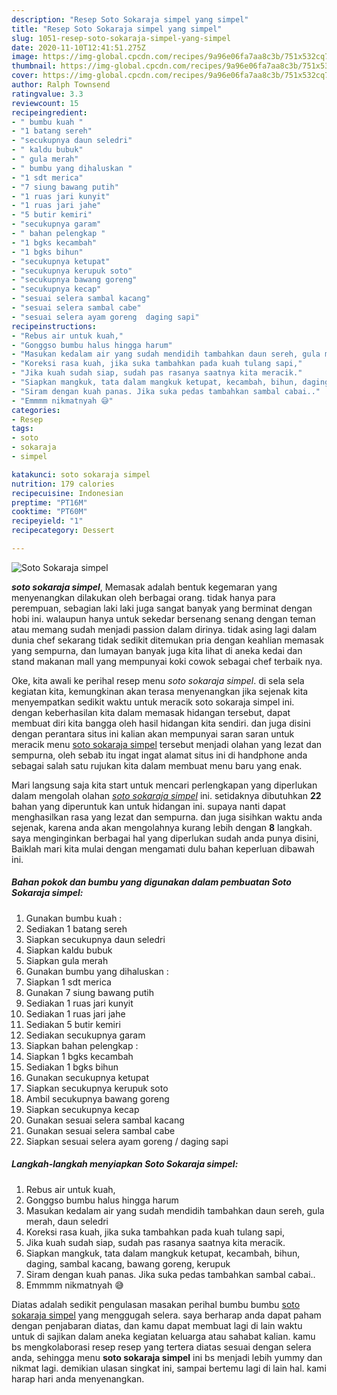 ```yaml
---
description: "Resep Soto Sokaraja simpel yang simpel"
title: "Resep Soto Sokaraja simpel yang simpel"
slug: 1051-resep-soto-sokaraja-simpel-yang-simpel
date: 2020-11-10T12:41:51.275Z
image: https://img-global.cpcdn.com/recipes/9a96e06fa7aa8c3b/751x532cq70/soto-sokaraja-simpel-foto-resep-utama.jpg
thumbnail: https://img-global.cpcdn.com/recipes/9a96e06fa7aa8c3b/751x532cq70/soto-sokaraja-simpel-foto-resep-utama.jpg
cover: https://img-global.cpcdn.com/recipes/9a96e06fa7aa8c3b/751x532cq70/soto-sokaraja-simpel-foto-resep-utama.jpg
author: Ralph Townsend
ratingvalue: 3.3
reviewcount: 15
recipeingredient:
- " bumbu kuah "
- "1 batang sereh"
- "secukupnya daun seledri"
- " kaldu bubuk"
- " gula merah"
- " bumbu yang dihaluskan "
- "1 sdt merica"
- "7 siung bawang putih"
- "1 ruas jari kunyit"
- "1 ruas jari jahe"
- "5 butir kemiri"
- "secukupnya garam"
- " bahan pelengkap "
- "1 bgks kecambah"
- "1 bgks bihun"
- "secukupnya ketupat"
- "secukupnya kerupuk soto"
- "secukupnya bawang goreng"
- "secukupnya kecap"
- "sesuai selera sambal kacang"
- "sesuai selera sambal cabe"
- "sesuai selera ayam goreng  daging sapi"
recipeinstructions:
- "Rebus air untuk kuah,"
- "Gonggso bumbu halus hingga harum"
- "Masukan kedalam air yang sudah mendidih tambahkan daun sereh, gula merah, daun seledri"
- "Koreksi rasa kuah, jika suka tambahkan pada kuah tulang sapi,"
- "Jika kuah sudah siap, sudah pas rasanya saatnya kita meracik."
- "Siapkan mangkuk, tata dalam mangkuk ketupat, kecambah, bihun, daging, sambal kacang, bawang goreng, kerupuk"
- "Siram dengan kuah panas. Jika suka pedas tambahkan sambal cabai.."
- "Emmmm nikmatnyah 😅"
categories:
- Resep
tags:
- soto
- sokaraja
- simpel

katakunci: soto sokaraja simpel 
nutrition: 179 calories
recipecuisine: Indonesian
preptime: "PT16M"
cooktime: "PT60M"
recipeyield: "1"
recipecategory: Dessert

---
```



![Soto Sokaraja simpel](https://img-global.cpcdn.com/recipes/9a96e06fa7aa8c3b/751x532cq70/soto-sokaraja-simpel-foto-resep-utama.jpg)

<b><i>soto sokaraja simpel</i></b>, Memasak adalah bentuk kegemaran yang menyenangkan dilakukan oleh berbagai orang. tidak hanya para perempuan, sebagian laki laki juga sangat banyak yang berminat dengan hobi ini. walaupun hanya untuk sekedar bersenang senang dengan teman atau memang sudah menjadi passion dalam dirinya. tidak asing lagi dalam dunia chef sekarang tidak sedikit ditemukan pria dengan keahlian memasak yang sempurna, dan lumayan banyak juga kita lihat di aneka kedai dan stand makanan mall yang mempunyai koki cowok sebagai chef terbaik nya.

Oke, kita awali ke perihal resep menu <i>soto sokaraja simpel</i>. di sela sela kegiatan kita, kemungkinan akan terasa menyenangkan jika sejenak kita menyempatkan sedikit waktu untuk meracik soto sokaraja simpel ini. dengan keberhasilan kita dalam memasak hidangan tersebut, dapat membuat diri kita bangga oleh hasil hidangan kita sendiri. dan juga disini dengan perantara situs ini kalian akan mempunyai saran saran untuk meracik menu <u>soto sokaraja simpel</u> tersebut menjadi olahan yang lezat dan sempurna, oleh sebab itu ingat ingat alamat situs ini di handphone anda sebagai salah satu rujukan kita dalam membuat menu baru yang enak.




Mari langsung saja kita start untuk mencari perlengkapan yang diperlukan dalam mengolah olahan <u><i>soto sokaraja simpel</i></u> ini. setidaknya dibutuhkan <b>22</b> bahan yang diperuntuk kan untuk hidangan ini. supaya nanti dapat menghasilkan rasa yang lezat dan sempurna. dan juga sisihkan waktu anda sejenak, karena anda akan mengolahnya kurang lebih dengan <b>8</b> langkah. saya menginginkan berbagai hal yang diperlukan sudah anda punya disini, Baiklah mari kita mulai dengan mengamati dulu bahan keperluan dibawah ini.

<!--inarticleads1-->

##### Bahan pokok dan bumbu yang digunakan dalam pembuatan Soto Sokaraja simpel:

1. Gunakan  bumbu kuah :
1. Sediakan 1 batang sereh
1. Siapkan secukupnya daun seledri
1. Siapkan  kaldu bubuk
1. Siapkan  gula merah
1. Gunakan  bumbu yang dihaluskan :
1. Siapkan 1 sdt merica
1. Gunakan 7 siung bawang putih
1. Sediakan 1 ruas jari kunyit
1. Sediakan 1 ruas jari jahe
1. Sediakan 5 butir kemiri
1. Sediakan secukupnya garam
1. Siapkan  bahan pelengkap :
1. Siapkan 1 bgks kecambah
1. Sediakan 1 bgks bihun
1. Gunakan secukupnya ketupat
1. Siapkan secukupnya kerupuk soto
1. Ambil secukupnya bawang goreng
1. Siapkan secukupnya kecap
1. Gunakan sesuai selera sambal kacang
1. Gunakan sesuai selera sambal cabe
1. Siapkan sesuai selera ayam goreng / daging sapi




<!--inarticleads2-->

##### Langkah-langkah menyiapkan Soto Sokaraja simpel:

1. Rebus air untuk kuah,
1. Gonggso bumbu halus hingga harum
1. Masukan kedalam air yang sudah mendidih tambahkan daun sereh, gula merah, daun seledri
1. Koreksi rasa kuah, jika suka tambahkan pada kuah tulang sapi,
1. Jika kuah sudah siap, sudah pas rasanya saatnya kita meracik.
1. Siapkan mangkuk, tata dalam mangkuk ketupat, kecambah, bihun, daging, sambal kacang, bawang goreng, kerupuk
1. Siram dengan kuah panas. Jika suka pedas tambahkan sambal cabai..
1. Emmmm nikmatnyah 😅




Diatas adalah sedikit pengulasan masakan perihal bumbu bumbu <u>soto sokaraja simpel</u> yang menggugah selera. saya berharap anda dapat paham dengan penjabaran diatas, dan kamu dapat membuat lagi di lain waktu untuk di sajikan dalam aneka kegiatan keluarga atau sahabat kalian. kamu bs mengkolaborasi resep resep yang tertera diatas sesuai dengan selera anda, sehingga menu <b>soto sokaraja simpel</b> ini bs menjadi lebih yummy dan nikmat lagi. demikian ulasan singkat ini, sampai bertemu lagi di lain hal. kami harap hari anda menyenangkan.
